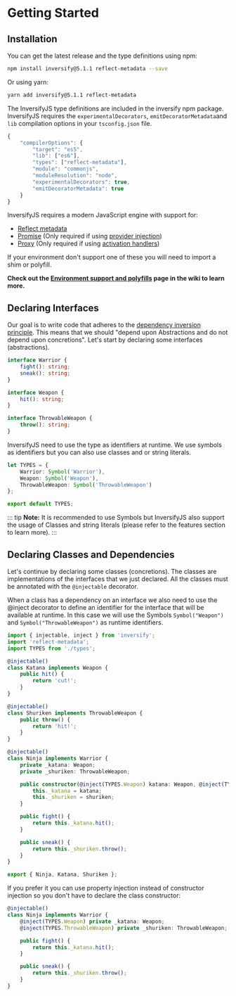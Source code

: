 # Getting Started

## Installation

You can get the latest release and the type definitions using npm:

```sh
npm install inversify@5.1.1 reflect-metadata --save
```

Or using yarn:

```sh
yarn add inversify@5.1.1 reflect-metadata
```

The InversifyJS type definitions are included in the inversify npm package. InversifyJS requires the `experimentalDecorators`, `emitDecoratorMetadata`and `lib` compilation options in your `tsconfig.json` file.

```js
{
    "compilerOptions": {
        "target": "es5",
        "lib": ["es6"],
        "types": ["reflect-metadata"],
        "module": "commonjs",
        "moduleResolution": "node",
        "experimentalDecorators": true,
        "emitDecoratorMetadata": true
    }
}
```

InversifyJS requires a modern JavaScript engine with support for:

-   [Reflect metadata](https://github.com/rbuckton/ReflectDecorators/blob/master/spec/metadata.md)
-   [Promise](https://developer.mozilla.org/en-US/docs/Web/JavaScript/Reference/Global_Objects/Promise) (Only required if using [provider injection](../features-and-api/10_provider_injection.html))
-   [Proxy](https://developer.mozilla.org/en-US/docs/Web/JavaScript/Reference/Global_Objects/Proxy) (Only required if using [activation handlers](../features-and-api/11_activation_handler.html))

If your environment don't support one of these you will need to import a shim or polyfill.

**Check out the [Environment support and polyfills](https://github.com/inversify/InversifyJS/blob/master/wiki/environment.md)
page in the wiki to learn more.**

## Declaring Interfaces

Our goal is to write code that adheres to the [dependency inversion principle](https://en.wikipedia.org/wiki/Dependency_inversion_principle). This means that we should "depend upon Abstractions and do not depend upon concretions". Let's start by declaring some interfaces (abstractions).

```ts
interface Warrior {
	fight(): string;
	sneak(): string;
}

interface Weapon {
	hit(): string;
}

interface ThrowableWeapon {
	throw(): string;
}
```

InversifyJS need to use the type as identifiers at runtime. We use symbols as identifiers but you can also use classes and or string literals.

```ts
let TYPES = {
	Warrior: Symbol('Warrior'),
	Weapon: Symbol('Weapon'),
	ThrowableWeapon: Symbol('ThrowableWeapon')
};

export default TYPES;
```

::: tip
**Note:** It is recommended to use Symbols but InversifyJS also support the usage of Classes and string literals (please refer to the features section to learn more).
:::

## Declaring Classes and Dependencies

Let's continue by declaring some classes (concretions). The classes are implementations of the interfaces that we just declared. All the classes must be annotated with the `@injectable` decorator.

When a class has a dependency on an interface we also need to use the @inject decorator to define an identifier for the interface that will be available at runtime. In this case we will use the Symbols `Symbol("Weapon")` and `Symbol("ThrowableWeapon")` as runtime identifiers.

```ts
import { injectable, inject } from 'inversify';
import 'reflect-metadata';
import TYPES from './types';

@injectable()
class Katana implements Weapon {
	public hit() {
		return 'cut!';
	}
}

@injectable()
class Shuriken implements ThrowableWeapon {
	public throw() {
		return 'hit!';
	}
}

@injectable()
class Ninja implements Warrior {
	private _katana: Weapon;
	private _shuriken: ThrowableWeapon;

	public constructor(@inject(TYPES.Weapon) katana: Weapon, @inject(TYPES.ThrowableWeapon) shuriken: ThrowableWeapon) {
		this._katana = katana;
		this._shuriken = shuriken;
	}

	public fight() {
		return this._katana.hit();
	}

	public sneak() {
		return this._shuriken.throw();
	}
}

export { Ninja, Katana, Shuriken };
```

If you prefer it you can use property injection instead of constructor injection so you don't have to declare the class constructor:

```ts
@injectable()
class Ninja implements Warrior {
	@inject(TYPES.Weapon) private _katana: Weapon;
	@inject(TYPES.ThrowableWeapon) private _shuriken: ThrowableWeapon;

	public fight() {
		return this._katana.hit();
	}

	public sneak() {
		return this._shuriken.throw();
	}
}
```
